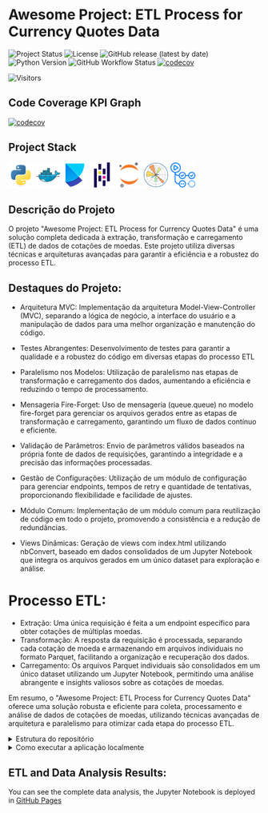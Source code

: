 # Awesome Project: ETL Process for Currency Quotes Data

![Project Status](https://img.shields.io/badge/status-done-brightgreen)
![License](https://img.shields.io/badge/license-MIT-blue) ![GitHub release (latest by date)](https://img.shields.io/github/v/release/IvanildoBarauna/ETL-awesome-api) ![Python Version](https://img.shields.io/badge/python-3.9-blue) ![GitHub Workflow Status](https://github.com/IvanildoBarauna/ETL-awesome-api/actions/workflows/CI-CD.yaml/badge.svg)
[![codecov](https://codecov.io/gh/IvanildoBarauna/ETL-awesome-api/branch/main/graph/badge.svg?token=GEGNHFM6P)](https://codecov.io/gh/IvanildoBarauna/ETL-awesome-api)

![Visitors](https://api.visitorbadge.io/api/visitors?path=https%3A%2F%2Fgithub.com%2FMgobeaalcoba%2FETL-awesome-api&label=Visitors&countColor=%23263759)

## Code Coverage KPI Graph

[![codecov](https://codecov.io/gh/IvanildoBarauna/ETL-awesome-api/graphs/sunburst.svg?token=GEGNHFM6PS)](https://codecov.io/gh/IvanildoBarauna/ETL-awesome-api)

## Project Stack

<img src="https://github.com/devicons/devicon/blob/master/icons/python/python-original.svg" Alt="Python" width="50" height="50"> <img src="https://github.com/devicons/devicon/blob/master/icons/docker/docker-original.svg" Alt="Docker" width="50" height="50"> <img src="https://github.com/devicons/devicon/blob/master/icons/poetry/poetry-original.svg" Alt="Poetry" width="50" height="50"> <img src="https://github.com/devicons/devicon/blob/master/icons/pandas/pandas-original.svg" Alt="Pandas" width="50" height="50"> <img src="https://github.com/devicons/devicon/blob/master/icons/jupyter/jupyter-original.svg" Alt="Jupyter" width="50" height="50"> <img src="https://github.com/devicons/devicon/blob/master/icons/matplotlib/matplotlib-original.svg" Alt="Matplotlib" width="50" height="50"> <img src="https://github.com/devicons/devicon/blob/master/icons/githubactions/githubactions-original.svg" Alt="GitHub Actions" width="50" height="50">

## Descrição do Projeto

O projeto "Awesome Project: ETL Process for Currency Quotes Data" é uma solução completa dedicada à extração, transformação e carregamento (ETL) de dados de cotações de moedas. Este projeto utiliza diversas técnicas e arquiteturas avançadas para garantir a eficiência e a robustez do processo ETL.

## Destaques do Projeto:

- Arquitetura MVC: Implementação da arquitetura Model-View-Controller (MVC), separando a lógica de negócio, a interface do usuário e a manipulação de dados para uma melhor organização e manutenção do código.

- Testes Abrangentes: Desenvolvimento de testes para garantir a qualidade e a robustez do código em diversas etapas do processo ETL

- Paralelismo nos Modelos: Utilização de paralelismo nas etapas de transformação e carregamento dos dados, aumentando a eficiência e reduzindo o tempo de processamento.

- Mensageria Fire-Forget: Uso de mensageria (queue.queue) no modelo fire-forget para gerenciar os arquivos gerados entre as etapas de transformação e carregamento, garantindo um fluxo de dados contínuo e eficiente.

- Validação de Parâmetros: Envio de parâmetros válidos baseados na própria fonte de dados de requisições, garantindo a integridade e a precisão das informações processadas.

- Gestão de Configurações: Utilização de um módulo de configuração para gerenciar endpoints, tempos de retry e quantidade de tentativas, proporcionando flexibilidade e facilidade de ajustes.

- Módulo Comum: Implementação de um módulo comum para reutilização de código em todo o projeto, promovendo a consistência e a redução de redundâncias.

- Views Dinâmicas: Geração de views com index.html utilizando nbConvert, baseado em dados consolidados de um Jupyter Notebook que integra os arquivos gerados em um único dataset para exploração e análise.

# Processo ETL:

- Extração: Uma única requisição é feita a um endpoint específico para obter cotações de múltiplas moedas.
- Transformação: A resposta da requisição é processada, separando cada cotação de moeda e armazenando em arquivos individuais no formato Parquet, facilitando a organização e recuperação dos dados.
- Carregamento: Os arquivos Parquet individuais são consolidados em um único dataset utilizando um Jupyter Notebook, permitindo uma análise abrangente e insights valiosos sobre as cotações de moedas.

Em resumo, o "Awesome Project: ETL Process for Currency Quotes Data" oferece uma solução robusta e eficiente para coleta, processamento e análise de dados de cotações de moedas, utilizando técnicas avançadas de arquitetura e paralelismo para otimizar cada etapa do processo ETL.

  <details>
    <summary>Estrutura do repositório</summary>

- [`data/`](https://github.com/IvanildoBarauna/ETL-awesome-api/tree/main/data): Armazena dados brutos no formato Parquet.
  - ETH-EUR-1713658884.parquet: Exemplo: Dados brutos para cotações ETH-EUR. nome_do_arquivo = símbolo + timestamp unix da extração
- [`notebooks/`](https://github.com/IvanildoBarauna/ETL-awesome-api/tree/main/notebooks): Contém o notebook `data_explorer.ipynb` para exploração de dados.
- [`etl/`](https://github.com/IvanildoBarauna/ETL-awesome-api/tree/main/etl): Contém o código-fonte do projeto.
  - [`run.py`](https://github.com/IvanildoBarauna/ETL-awesome-api/blob/main/etl/run.py): Entrypoint da aplicação
  - [`common/`](https://github.com/IvanildoBarauna/ETL-awesome-api/tree/main/etl/common): Biblioteca para reutilização e padronização de código.
    - [`utils/`](https://github.com/IvanildoBarauna/ETL-awesome-api/tree/main/etl/utils)
      - [`logs.py`](https://github.com/IvanildoBarauna/ETL-awesome-api/blob/main/etl/utils/logs.py): Pacote para gerenciamento de logs.
      - [`common.py`](https://github.com/IvanildoBarauna/ETL-awesome-api/blob/main/etl/utils/common.py): Pacote para tarefas comuns no código como recuperação de diretório de saída ou timestamp default.
    - [`logs/`](https://github.com/IvanildoBarauna/ETL-awesome-api/tree/main/etl/common/logs): Para armazenamento de logs de debug.
  - [`controller/`](https://github.com/IvanildoBarauna/ETL-awesome-api/tree/main/etl/controller)
    - [`pipeline.py`](https://github.com/IvanildoBarauna/ETL-awesome-api/blob/main/etl/controller/pipeline.py): Recebe requisições de extração de dados e orquestra os modelos de ETL.
  - [`models/`](https://github.com/IvanildoBarauna/ETL-awesome-api/tree/main/etl/models):
    - [`extract/`](https://github.com/IvanildoBarauna/ETL-awesome-api/tree/main/etl/models/extract)
      - [`api_data_extractor.py`](https://github.com/IvanildoBarauna/ETL-awesome-api/blob/main/etl/models/extract/api_data_extractor.py): Recebe os parâmetros do controller envia a requisição e retorna em JSON.
    - [`transform/`](https://github.com/IvanildoBarauna/ETL-awesome-api/tree/main/etl/models/transform)
      - [`publisher.py`](https://github.com/IvanildoBarauna/ETL-awesome-api/blob/main/etl/models/extract/publisher.py): Recebe o JSON do extrator, separa o dicionário por moeda e publica cada um deles para uma fila pra serem processados individualmente.
    - [`load/`](https://github.com/IvanildoBarauna/ETL-awesome-api/tree/main/etl/models/load)
      - [`parquet_loader.py`](https://github.com/IvanildoBarauna/ETL-awesome-api/blob/main/etl/models/extract/parquet_loader.py): Em uma thread separada, recebe um novo dicionário da fila que o transformer está publicando e gera arquivos .parquet no diretório padrão.
  - [`views/`](https://github.com/IvanildoBarauna/ETL-awesome-api/tree/main/etl/views): Para armazenamento de análise de dados e visualização.

</details>

<details>
  <summary>Como executar a aplicação localmente</summary>
  
  ## Step by Step
  1. Clone the repository:
     ```sh
     $ git clone https://github.com/IvanildoBarauna/ETL-awesome-api.git
     ```

<details> 
  <summary>Usando virtual enviroment (Python Nativo)</summary>
    Garanta que o Python 3.9 ou superior esteja instalado em sua máquina

```sh
$ cd ETL-awesome-api
$ python -m venv .venv
$ source .venv/bin/activate  # On Windows use `venv\Scripts\activate`
$ .venv/bin/python -m pip install --upgrade pip
$ pip install -e .
$ python etl/run.py
```

Learn more about [venv module in python](https://docs.python.org/pt-br/3/library/venv.html)

  </details>

  <details> 
    <summary>Usando Docker</summary>
    Garanta que o Docker esteja instalado em sua máquina

[`Dockerfile`](https://github.com/IvanildoBarauna/ETL-awesome-api/tree/main/Dockerfile)

```sh
$ docker build -t etl-awesome-api . && docker run etl-awesome-api
```

Ou:

[`docker-compose`](https://github.com/IvanildoBarauna/ETL-awesome-api/tree/main/docker-compose.yml)

```sh
$ docker-compose up --build
```

Saiba mais sobre [docker](https://docs.docker.com/)

</details>

- Ou use o Poetry

  ```sh
  $ poetry install && poetry run python etl/run.py
  ```

  Saiba mais sobre [`poetry`](https://python-poetry.org/)

</details>

## ETL and Data Analysis Results:

You can see the complete data analysis, the Jupyter Notebook is deployed in [GitHub Pages](https://ivanildobarauna.github.io/ETL-awesome-api/)
